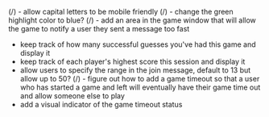 
(/) - allow capital letters to be mobile friendly
(/) - change the green highlight color to blue?
(/) - add an area in the game window that will allow the game to notify a user they sent a message too fast
- keep track of how many successful guesses you've had this game and display it
- keep track of each player's highest score this session and display it
- allow users to specify the range in the join message, default to 13 but allow up to 50?
(/) - figure out how to add a game timeout so that a user who has started a game and left will eventually have their game time out and allow someone else to play
- add a visual indicator of the game timeout status
